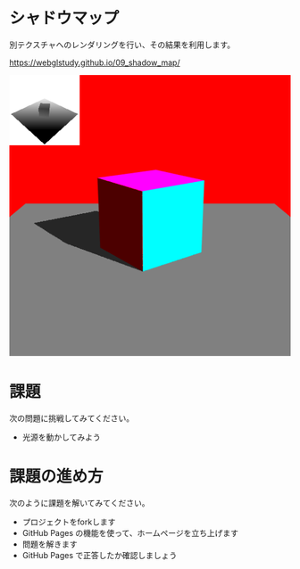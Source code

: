# シャドウマップ
別テクスチャへのレンダリングを行い、その結果を利用します。

https://webglstudy.github.io/09_shadow_map/

![結果画像](result.png)

# 課題
次の問題に挑戦してみてください。

- 光源を動かしてみよう

# 課題の進め方
次のように課題を解いてみてください。

- プロジェクトをforkします
- GitHub Pages の機能を使って、ホームページを立ち上げます
- 問題を解きます
- GitHub Pages で正答したか確認しましょう


